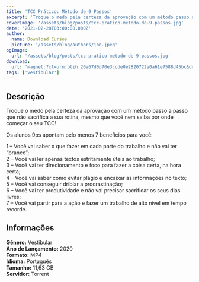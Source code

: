 ```yaml
---
title: 'TCC Prático: Método de 9 Passos'
excerpt: 'Troque o medo pela certeza da aprovação com um método passo a passo que não sacrifica a sua rotina, mesmo que você nem saiba por onde começar o seu TCC!  Os alunos 9ps apontam pelo menos 7 benefícios para você:  1 – Você vai saber o que fazer em cada parte do trabalho e não vai ter “bra'
coverImage: '/assets/blog/posts/tcc-pratico-metodo-de-9-passos.jpg'
date: '2021-02-28T03:00:00.000Z'
author:
  name: Download Cursos
  picture: '/assets/blog/authors/joe.jpeg'
ogImage:
  url: '/assets/blog/posts/tcc-pratico-metodo-de-9-passos.jpg'
download:
  url: 'magnet:?xt=urn:btih:20a67d0d70e3ccde0e2820722a0a61e7588d45bc&dn=TCC%20Pr%c3%a1tico%20-%20M%c3%a9todo%20de%209%20Passos%20-%20%20Andr%c3%a9%20Fontenelle&tr=udp%3a%2f%2ftracker.openbittorrent.com%3a80%2fannounce&tr=udp%3a%2f%2ftracker.opentrackr.org%3a1337%2fannounce'
tags: ['vestibular']
---
```

<h2>Descrição</h2>
<p>Troque o medo pela certeza da aprovação com um método passo a passo que não sacrifica a sua rotina, mesmo que você nem saiba por onde começar o seu TCC!</p><p>Os alunos 9ps apontam pelo menos 7 benefícios para você:</p><p>1 – Você vai saber o que fazer em cada parte do trabalho e não vai ter “branco”;<br/> 2 – Você vai ler apenas textos estritamente úteis ao trabalho;<br/> 3 – Você vai ter direcionamento e foco para fazer a coisa certa, na hora certa;<br/> 4 – Você vai saber como evitar plágio e encaixar as informações no texto;<br/> 5 – Você vai conseguir driblar a procrastinação;<br/> 6 – Você vai ter produtividade e não vai precisar sacrificar os seus dias livres;<br/> 7 – Você vai partir para a ação e fazer um trabalho de alto nível em tempo recorde.</p><h2>Informações</h2><p><strong>Gênero:</strong> Vestibular<br/> <strong>Ano de Lançamento:</strong> 2020<br/> <strong>Formato:</strong> MP4<br/> <strong>Idioma:</strong> Português<br/> <strong>Tamanho:</strong> 11,63 GB<br/> <strong>Servidor:</strong> Torrent</p>